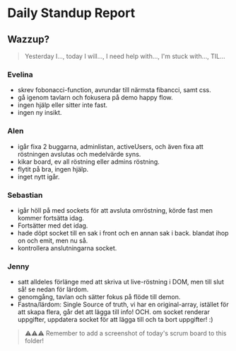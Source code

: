 # Daily Standup Report

## Wazzup?
> Yesterday I…, today I will…, I need help with…, I'm stuck with…, TIL…

### Evelina
* skrev fobonacci-function, avrundar till närmsta fibancci, samt css.<br>
* gå igenom tavlarn och fokusera på demo happy flow.<br>
* ingen hjälp eller sitter inte fast.<br>
* ingen ny insikt.<br>

### Alen
* igår fixa 2 buggarna, adminlistan, activeUsers, och även fixa att röstningen avslutas och medelvärde syns.<br>
* kikar board, ev all röstning eller admins röstning.<br>
* flytit på bra, ingen hjälp.<br>
* inget nytt igår.<br>

### Sebastian
* igår höll på med sockets för att avsluta omröstning, körde fast men kommer fortsätta idag.<br>
* Fortsätter med det idag.<br>
* hade döpt socket till en sak i front och en annan sak i back. blandat ihop on och emit, men nu så.<br>
* kontrollera anslutningarna socket.<br>

### Jenny
* satt alldeles förlänge med att skriva ut live-röstning i DOM, men till slut så! se nedan för lärdom.<br>
* genomgång, tavlan och sätter fokus på flöde till demon.<br>
* Fastna/lärdom: Single Source of truth, vi har en original-array, istället för att skapa flera, går det att lägga till info! OCH. om socket renderar uppgifter, uppdatera socket för att lägga till och ta bort uppgifter! :)<br>


> ⚠️⚠️⚠️ Remember to add a screenshot of today's scrum board to this folder!